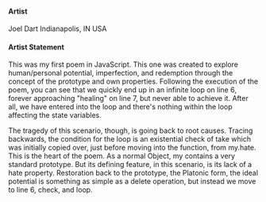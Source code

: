 #### Artist
Joel Dart
Indianapolis, IN USA

#### Artist Statement
This was my first poem in JavaScript. This one was created to explore human/personal potential, imperfection, and redemption through the concept of the prototype and own properties. Following the execution of the poem, you can see that we quickly end up in an infinite loop on line 6, forever approaching "healing" on line 7, but never able to achieve it. After all, we have entered into the loop and there's nothing within the loop affecting the state variables. 

The tragedy of this scenario, though, is going back to root causes. Tracing backwards, the  condition for the loop is an existential check of take which was initially copied over, just before moving into the function, from my.hate. This is the heart of the poem. As a normal Object, my contains a very standard prototype. But its defining feature, in this scenario, is its lack of a hate property. Restoration back to the prototype, the Platonic form, the ideal potential is something as simple as a delete operation, but instead we move to line 6, check, and loop. 

